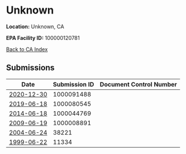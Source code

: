 # Unknown

**Location:** Unknown, CA

**EPA Facility ID:** 100000120781

[Back to CA Index](../../index.md)

## Submissions

| Date | Submission ID | Document Control Number |
|------|--------------|-------------------------|
| [2020-12-30](submissions/1000091488.md) | 1000091488 |  |
| [2019-06-18](submissions/1000080545.md) | 1000080545 |  |
| [2014-06-18](submissions/1000044769.md) | 1000044769 |  |
| [2009-06-19](submissions/1000008891.md) | 1000008891 |  |
| [2004-06-24](submissions/38221.md) | 38221 |  |
| [1999-06-22](submissions/11334.md) | 11334 |  |
